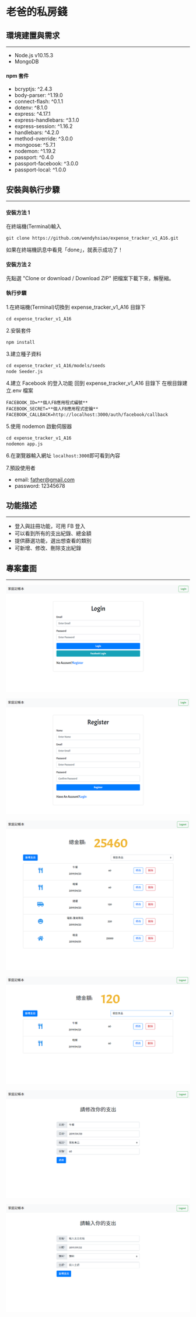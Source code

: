 # 老爸的私房錢

## 環境建置與需求

---

- Node.js v10.15.3
- MongoDB

#### npm 套件

- bcryptjs: ^2.4.3
- body-parser: ^1.19.0
- connect-flash: ^0.1.1
- dotenv: ^8.1.0
- express: ^4.17.1
- express-handlebars: ^3.1.0
- express-session: ^1.16.2
- handlebars: ^4.2.0
- method-override: ^3.0.0
- mongoose: ^5.7.1
- nodemon: ^1.19.2
- passport: ^0.4.0
- passport-facebook: ^3.0.0
- passport-local: ^1.0.0

## 安裝與執行步驟

---

#### 安裝方法 1

在終端機(Terminal)輸入

```
git clone https://github.com/wendyhsiao/expense_tracker_v1_A16.git
```

如果在終端機訊息中看見「done」，就表示成功了！

#### 安裝方法 2

先點選 "Clone or download / Download ZIP" 把檔案下載下來，解壓縮。

#### 執行步驟

1.在終端機(Terminal)切換到 expense_tracker_v1_A16 目錄下

```
cd expense_tracker_v1_A16
```

2.安裝套件

```
npm install
```

3.建立種子資料

```
cd expense_tracker_v1_A16/models/seeds
node Seeder.js
```

4.建立 Facebook 的登入功能
回到 expense_tracker_v1_A16 目錄下
在根目錄建立.env 檔案

```
FACEBOOK_ID=**個人FB應用程式編號**
FACEBOOK_SECRET=**個人FB應用程式密鑰**
FACEBOOK_CALLBACK=http://localhost:3000/auth/facebook/callback
```

5.使用 nodemon 啟動伺服器

```
cd expense_tracker_v1_A16
nodemon app.js
```

6.在瀏覽器輸入網址 `localhost:3000`即可看到內容

7.預設使用者

- email: father@gmail.com
- password: 12345678

## 功能描述

---

- 登入與註冊功能，可用 FB 登入
- 可以看到所有的支出紀錄、總金額
- 提供篩選功能，選出想查看的類別
- 可新增、修改、刪除支出紀錄

## 專案畫面

---

![image](https://github.com/wendyhsiao/expense_tracker_v1_A16/blob/master/public/img/login.PNG)

![image](https://github.com/wendyhsiao/expense_tracker_v1_A16/blob/master/public/img/register.PNG)

![image](https://github.com/wendyhsiao/expense_tracker_v1_A16/blob/master/public/img/index.PNG)

![image](https://github.com/wendyhsiao/expense_tracker_v1_A16/blob/master/public/img/select.PNG)

![image](https://github.com/wendyhsiao/expense_tracker_v1_A16/blob/master/public/img/edit.PNG)

![image](https://github.com/wendyhsiao/expense_tracker_v1_A16/blob/master/public/img/new.PNG)
